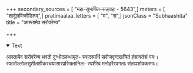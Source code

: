 +++
secondary_sources = [ "महा-सुभाषित-सङ्ग्रहः - 5643",]
meters = [ "शार्दूलविक्रीडितम्",]
pratimaalaa_letters = [ "म", "स",]
jsonClass = "Subhaashita"
title = "आस्तामेव सरोवरेण्य"

+++

<details open><summary>Text</summary>

आस्तामेव सरोवरेण्य भवतो दुग्धोदलब्धामृत- स्वादस्पर्धि सरोजवृन्दखचितं हंसावतंसं पयः।  
स्फारोल्लोलसुशीतशीकरचयासारप्रसिक्तानिल- स्पर्शैरेव मनोहरैरपगताः संतापशोषक्लमाः॥
</details>
